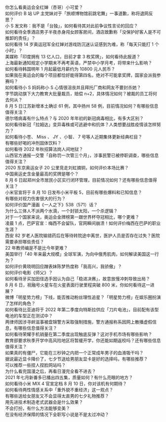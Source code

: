 你怎么看奥运会全红婵（杏哥）小可爱？  
如何评价 B 站 UP 主党妹对于「旅顺博物馆前跳宅舞」一事道歉，称将退网反思？  
小 S 发文称：我不是「台独」，如何看待其对此前争议性言论的回应？  
如何看待全季酒店男子半夜赤身闯女顾客房间，酒店致歉称「没保护好客人是不可推卸的责任」？  
如何看待 14 岁奥运冠军全红婵对游戏防沉迷认证感到为难，称「每天只能打 1 个小时」？  
美媒称「印度拥有 13 亿人口，目前才拿 3 枚奖牌」，如何看待此报道？  
上海最新通知规定小学期末不再考英语，严禁中小学月考，将带来什么影响？  
如何看待韩国明年 1 月起最低月薪约为 10800 元人民币？  
如果我在奥运会的每个项目都恰好能得第四名，绝对不可能拿奖牌，国家会派我参赛吗？  
如何看待小 S 妈妈称小 S 心情很沮丧并且拜托厂商和网友不要封杀她？  
字节跳动旗下大力教育大批量裁员，赔偿 n+2，具体情况如何？被裁的员工将何去何从？  
8 月 5 日江苏新增本土确诊 61 例，其中扬州 58 例，目前情况如何？有哪些信息值得关注？  
德尔塔病毒有什么特点？与 2020 年年初的新冠病毒相比，有多大区别？  
如何看待新冠「拉姆达」变异毒株或可逃避中和抗体？人类想要战胜疫情该怎样努力？  
如何看待小苍、 Miss 、 JY 、小智、 7 号等人近期集体更新经典栏目？  
有哪些好喝的冲剂固体饮料？  
如何看待 2022 年秋招算法岗人间地狱？  
山西官方通报一交警「自称罚一次管三个月」，涉事民警已被停职调查，哪些信息值得关注？  
2020 东京奥运女子 20 公里竞走刘虹摘铜，如何评价本场比赛？  
中国奥运史含金量最高的奖牌是哪个？  
8 月 6 日起郑州全市居民小区实行闭环管理，目前情况如何？还有哪些信息值得关注？  
小米官宣将于 8 月 10 日发布小米平板 5，目前有哪些爆料和已知信息？  
有哪些对视力伤害很大的行为？  
如何评价国产漫画《一人之下》538（571）话？  
为什么三体人不派两个水滴，一个封锁太阳，一个杀逻辑？  
对于一个国家来说，奥运会金牌榜第一跟世界杯夺冠相比，哪个更难？  
凌晨 1 点，巴萨官宣：梅西不会留队，官网瞬间崩溃！如何评价梅西在巴萨的职业生涯？  
西安 82 岁老人医院输错药后在等待转院途中离世，医护人员是否存在过失？医院需要承担哪些责任？  
22 年教师编是不是比今年更难？  
美国举行「40 年来最大规模」全球军演，为向中俄秀肌肉，如何解读美国这一行为？  
如何评价黄晓明回应蹭表妹陈梦热度称「我高兴，我骄傲」？  
如何评价电影《师父》？  
如何看待牙买加田径选手因认为自己「稳进决赛」，故意放慢冲刺导致出局？  
8 月 6 日，祝融号火星车在火星表面行驶里程突破 800 米，你如何看待这一进展？  
微博「明星势力榜」下线，能否推动粉丝理性追星？「明星势力榜」在娱乐圈扮演了怎样的角色？  
如何看待比亚迪将于 2022 年第二季度向特斯拉供应「刀片电池」，目前配有该型电池的车型正在测试中？  
两律师因涉寻衅滋事被盘锦警方采取强制措施，警方通报称系因网上散播虚假信息，有哪些信息值得关注？  
如何看待荣耀手机销量在第二季度出现触底反弹？这对手机市场有哪些影响？  
教育部要求秋季开学中高风险地区将暂缓开学，你还能如期返校吗？还有哪些信息值得关注？  
如果真的有僵尸，它能在三秒钟之内把一个正常成年男子的血液吸干吗？  
据说最近显卡降价了，七夕节送给男朋友显卡是好的选择吗，有哪些推荐？  
可以推荐一些捏人捏脸网站吗？  
为什么看完国漫之后，再看日漫完全看不进去？  
2021 年七月新番多已播出四五集，质量如何？有什么亮眼的地方？  
如何看待小米 MIX 4 官宣定档 8 月 10 日，你对该机有何期待？  
如何看待两性情感关系中「重外貌不重经济」这一观点？  
有哪些送给女朋友又不会显得太直男的七夕礼物推荐？  
用先进技术制造老式武器会是什么效果？  
不会打扮，有什么方法能够变美？  
在没有经济保障的情况下全职写小说是不是太过冲动？  
